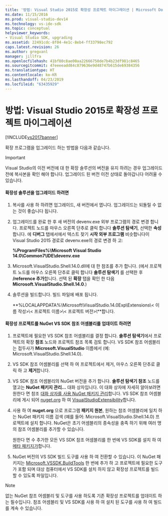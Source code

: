 ```yaml
---
title: '방법: Visual Studio 2015로 확장성 프로젝트 마이그레이션 | Microsoft Docs'
ms.date: 11/15/2016
ms.prod: visual-studio-dev14
ms.technology: vs-ide-sdk
ms.topic: conceptual
helpviewer_keywords:
- Visual Studio SDK, upgrading
ms.assetid: 22491cdc-8f04-4e1c-8eb4-ff33798ec792
caps.latest.revision: 26
ms.author: gregvanl
manager: jillfra
ms.openlocfilehash: 41bf80c8ae00aa22666750de7b4b23df981c8465
ms.sourcegitcommit: 47eeeeadd84c879636e9d48747b615de69384356
ms.translationtype: HT
ms.contentlocale: ko-KR
ms.lasthandoff: 04/23/2019
ms.locfileid: "63435929"
---
```

# <a name="how-to-migrate-extensibility-projects-to-visual-studio-2015"></a>방법: Visual Studio 2015로 확장성 프로젝트 마이그레이션
[!INCLUDE[vs2017banner](../includes/vs2017banner.md)]

확장 프로그램을 업그레이드 하는 방법을 다음과 같습니다.  
  
> [!IMPORTANT]
> Visual Studio의 이전 버전에 대 한 확장 솔루션의 버전을 유지 하려는 경우 업그레이드 전에 복사본을 확인 해야 합니다. 업그레이드 된 버전 이전 상태로 돌아갑니다 어려울 수 있습니다.  
  
#### <a name="to-upgrade-an-extensibility-solution"></a>확장성 솔루션을 업그레이드 하려면  
  
1. 복사를 사용 하 하려면 업그레이드, 새 버전에서 엽니다. 업그레이드는 되돌릴 수 없는 것이 좋습니다 됩니다.  
  
2. 업그레이드를 완료 한 후 새 버전의 devenv.exe 외부 프로그램의 경로 변경 합니다. 프로젝트 노드를 마우스 오른쪽 단추로 클릭 합니다 **솔루션 탐색기**, 선택한 **속성**합니다. 에 **디버그** 탭에서에서 텍스트 찾기 **시작 외부 프로그램** 비슷합니다이 Visual Studio 2015 경로로 devenv.exe의 경로 변경 하 고:  
  
     **%ProgramFiles%\Microsoft Visual Studio 14.0\Common7\IDE\devenv.exe**  
  
3. Microsoft.VisualStudio.Shell.14.0.dll에 대 한 참조를 추가 합니다. (에서 프로젝트 노드를 마우스 오른쪽 단추로 클릭 합니다 **솔루션 탐색기** 를 선택한 후 **/reference 추가**합니다. 선택 된 **확장** 탭을 확인 한 다음 **Microsoft.VisualStudio.Shell.14.0**.)  
  
4. 솔루션을 빌드합니다. 빌드 파일에 배포 됩니다.  
  
     **%LOCALAPPDATA%\Microsoft\VisualStudio.14.0Exp\Extensions\\< 이름 작성\>\\< 프로젝트 이름\>\\< 프로젝트 버전\>\\**합니다.  
  
#### <a name="to-update-an-extensibility-project-to-nuget-vs-sdk-reference-assemblies"></a>확장성 프로젝트를 NuGet VS SDK 참조 어셈블리를 업데이트 하려면  
  
1. 프로젝트에 필요한 VS SDK 참조 어셈블리를 결정 합니다.  **솔루션 탐색기**에서 프로젝트의 확장 **참조** 노드와 프로젝트 참조 목록 검토 합니다.  VS SDK 참조 어셈블리는 접두사가 **Microsoft.VisualStudio** 이름에서 (예: Microsoft.VisualStudio.Shell.14.0).  
  
2. VS SDK 참조 어셈블리를 선택 하 여 프로젝트에서 제거, 마우스 오른쪽 단추로 클릭 하 고 **제거**합니다.  
  
3. VS SDK 참조 어셈블리의 NuGet 버전을 추가 합니다.  **솔루션 탐색기 참조** 노드를 열고는 **NuGet 패키지 관리...** 대화 상자입니다.  이 대화 상자에 자세히 알아보려면 원한다 면 참조 [대화 상자를 사용 NuGet 패키지 관리](http://docs.nuget.org/Consume/Package-Manager-Dialog)합니다. VS SDK 참조 어셈블리에 게시 되어 [nuget.org](http://www.nuget.org) 하 여 [VisualStudioExtensibility](http://www.nuget.org/profiles/VisualStudioExtensibility)합니다.  
  
4. 사용 하 여 **nuget.org** 으로 프로그램 **패키지 원본**, 원하는 참조 어셈블리에 일치 하는 NuGet 패키지 이름 검색 (예를 들어: Microsoft.VisualStudio.Shell.14.0) 프로젝트에 설치 합니다.  NuGet은 초기 어셈블리의 종속성을 충족 하기 위해 여러 명의 참조 어셈블리를 추가할 수 있습니다.  
  
     원한다 면 수 추가한 모든 VS SDK 참조 어셈블리를 한 번에 VS SDK를 설치 하 여 [메타 패키지가](http://www.nuget.org/packages/VSSDK_Reference_Assemblies)합니다.  
  
5. NuGet 버전의 VS SDK 빌드 도구를 사용 하 여 전환할 수 있습니다. 이 NuGet 패키지는 [Microsoft.VSSDK.BuildTools](http://www.nuget.org/packages/Microsoft.VSSDK.BuildTools) 한 번에 추가 하 고 프로젝트에 필요한 도구가 포함 되며 대상 컴퓨터에서 VS SDK를 설치 하지 않고 확장성 프로젝트를 빌드할 수 있도록 파일입니다.  
  
> [!NOTE]
> 없는 NuGet 참조 어셈블리 및 도구를 사용 하도록 기존 확장성 프로젝트를 업데이트 하는 필수입니다.  참조 어셈블리 및 VS SDK를 사용 하 여 설치 된 도구를 사용 하 여 빌드를 계속 수 있습니다.
